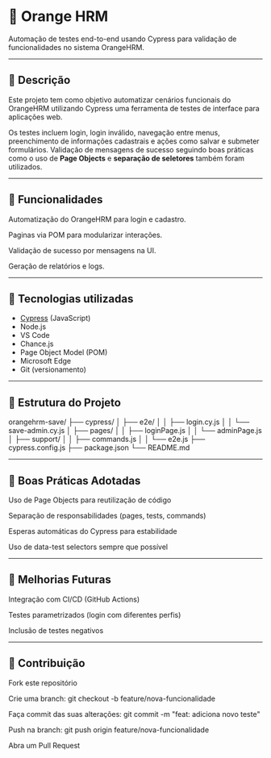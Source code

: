 # 🧪 Orange HRM

Automação de testes end-to-end usando Cypress para validação de funcionalidades no sistema OrangeHRM.

---

## 📌 Descrição

Este projeto tem como objetivo automatizar cenários funcionais do OrangeHRM utilizando Cypress uma ferramenta de testes de interface para aplicações web.

Os testes incluem login, login inválido, navegação entre menus, preenchimento de informações cadastrais e ações como salvar e submeter formulários. Validação de mensagens de sucesso seguindo boas práticas como o uso de **Page Objects** e **separação de seletores** também foram utilizados.

---

## 🧩 Funcionalidades

Automatização do OrangeHRM para login e cadastro.

Paginas via POM para modularizar interações.

Validação de sucesso por mensagens na UI.

Geração de relatórios e logs.

---

## 🚀 Tecnologias utilizadas

- [Cypress](https://www.cypress.io/) (JavaScript)
- Node.js
- VS Code
- Chance.js
- Page Object Model (POM)
- Microsoft Edge
- Git (versionamento)

---

## 📁 Estrutura do Projeto

orangehrm-save/
├── cypress/
│ ├── e2e/
│ │ ├── login.cy.js
│ │ └── save-admin.cy.js
│ ├── pages/
│ │ ├── loginPage.js
│ │ └── adminPage.js
│ ├── support/
│ │ ├── commands.js
│ │ └── e2e.js
├── cypress.config.js
├── package.json
└── README.md

---

## 🧪 Boas Práticas Adotadas

Uso de Page Objects para reutilização de código

Separação de responsabilidades (pages, tests, commands)

Esperas automáticas do Cypress para estabilidade

Uso de data-test selectors sempre que possível

---

## 🧩 Melhorias Futuras

Integração com CI/CD (GitHub Actions)

Testes parametrizados (login com diferentes perfis)

Inclusão de testes negativos

---

## 🤝 Contribuição

Fork este repositório

Crie uma branch: git checkout -b feature/nova-funcionalidade

Faça commit das suas alterações: git commit -m "feat: adiciona novo teste"

Push na branch: git push origin feature/nova-funcionalidade

Abra um Pull Request
